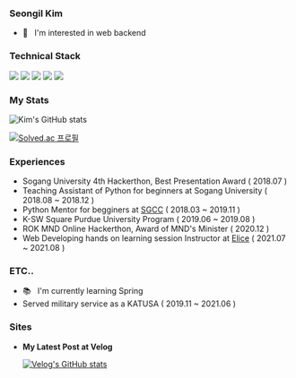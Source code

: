 ### Seongil Kim

- 👀 &nbsp;&nbsp;I'm interested in web backend  

### Technical Stack
<img src="https://img.shields.io/badge/Express.js-00000?style=flat-square&logo=EXPRESS&logoColor=white"/> <img src="https://img.shields.io/badge/MySQL-4479A1?style=flat-square&logo=MySQL&logoColor=white"/> <img src="https://img.shields.io/badge/Prisma-2D3748?style=flat-square&logo=Prisma&logoColor=white"/>  <img src="https://img.shields.io/badge/Docker-2496ED?style=flat-square&logo=Docker&logoColor=white"/> <img src="https://img.shields.io/badge/NginX-009639?style=flat-square&logo=NginX&logoColor=white"/> 


### My Stats
 
![Kim's GitHub stats](https://github-readme-stats.vercel.app/api?username=kshired&show_icons=true&theme=radical)


[![Solved.ac
프로필](http://mazassumnida.wtf/api/v2/generate_badge?boj=python4)](https://solved.ac/python4)

### Experiences

- Sogang University 4th Hackerthon, Best Presentation Award ( 2018.07 )
- Teaching Assistant of Python for beginners at Sogang University ( 2018.08 ~ 2018.12 )
- Python Mentor for begginers at [SGCC](http://sgcc.me) ( 2018.03 ~ 2019.11 )
- K-SW Square Purdue University Program ( 2019.06 ~ 2019.08 )
- ROK MND Online Hackerthon, Award of MND's Minister ( 2020.12 )
- Web Developing hands on learning session Instructor at [Elice](https://elicetrack.oopy.io/) ( 2021.07 ~ 2021.08 ) 

### ETC..
- 📚 &nbsp;&nbsp;I'm currently learning Spring 
- Served military service as a KATUSA ( 2019.11 ~ 2021.06 )


### Sites
- **My Latest Post at Velog**

  [![Velog's GitHub stats](https://velog-readme-stats.vercel.app/api?name=kshired&color=dark)](https://velog-readme-stats.vercel.app/api/redirect?name=kshired)
